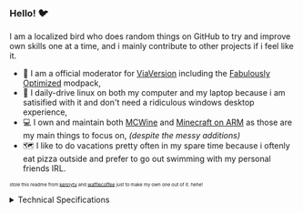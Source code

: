 ### Hello! 🐦
I am a localized bird who does random things on GitHub to try and improve own skills one at a time, and i mainly contribute to other projects if i feel like it.

- 🔭 I am a official moderator for [ViaVersion](https://discord.gg/viaversion) including the [Fabulously Optimized](https://discord.gg/yxaXtaQqdB) modpack,
- 🐧 I daily-drive linux on both my computer and my laptop because i am satisified with it and don't need a ridiculous windows desktop experience,
- 💻 I own and maintain both [MCWine](https://github.com/Kichura/MCWine) and [Minecraft on ARM](https://github.com/Kichura/Minecraft_ARM) as those are my main things to focus on, *(despite the messy additions)*
- 🗺️ I like to do vacations pretty often in my spare time because i oftenly eat pizza outside and prefer to go out swimming with my personal friends IRL.

<sub><sup><sup>stole this readme from [kennytv](https://github.com/kennytv) and [wafflecoffee](https://github.com/wafflecoffee) just to make my own one out of it. hehe!</sup></sup></sup>

<details><summary>Technical Specifications</summary>

[![OS - KUbuntu 22.10](https://img.shields.io/badge/KUbuntu-22.10-1793D1?style=plastic&logo=kubuntu&logoColor=white)](https://kubuntu.org) [![CPU - Ryzen 7 5700G](https://img.shields.io/badge/Ryzen_7-5700G-ED1C24?style=plastic&logo=amd&logoColor=white)](https://www.amd.com/en/products/apu/amd-ryzen-7-5700g) [![GPU - Radeon RX 6600 XT](https://img.shields.io/badge/Radeon-RX_6600_XT-ED1C24?style=plastic&logo=amd&logoColor=white)](https://www.amd.com/en/products/graphics/amd-radeon-rx-6600-xt)

[![Laptop - ThinkPad Edge L430](https://img.shields.io/badge/ThinkPad-Edge_L430-red?style=plastic&logo=lenovo&logoColor=white)](https://en.wikipedia.org/wiki/ThinkPad_E_series#Edge_11%22_(L430))
[![Mobile - iPhone X](https://img.shields.io/badge/iPhone-X-FFFFFF?style=plastic&logo=apple&logoColor=black)](https://support.apple.com/kb/SP770?locale=en_US&viewlocale=en_US) [![Tablet - iPad Air 4th Generation](https://img.shields.io/badge/iPad_Air-4th_Generation-FFFFFF?style=plastic&logo=apple&logoColor=black)](https://support.apple.com/kb/SP828?locale=en_US)
